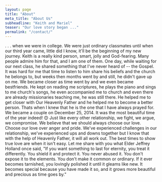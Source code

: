 ```yaml
---
layout: page
title: "About"
meta_title: "About Us"
subheadline: "Keith and Mariel"
teaser: "Our love story began ..."
permalink: "/contact/"
---
```

. . . when we were in college. We were just ordinary classmates until when our third year came, little did I know, it'll be the beginning of my new journey. 
   Keith is a really kind person, smart, jolly and God-fearing. Many people admire him for that, and I am one of them. One day, while waiting for our next class, he shared something that I've never heard of -- the Gospel. It was hard for me that time to listen to him share his beliefs and the church he belongs to, but weeks then months went by and still, he didn't gave up on me. We became closer as time went by and we even became bestfriends. He kept on reading me scriptures, he plays the piano and sings to me church's songs, he even accompanied me to  church and even there are already missionaries teaching me, he was still there. He helped me to get closer with Our Heavenly Father and he helped me to become a better person. Thats when I knew that he is the one that I have always prayed for.
   We became a couple on December 25, 2014. It was the most beautiful time of the year indeed! 😊 Just like every other relationship, we fight, we argue, we compromise. We believe that we should always choose our love. Choose our love over anger and pride. We've experienced challenges in our relationship, we've experienced ups and downs together but I know that with the help of Heavenly Father, it will all work out. 
   The best times to show true love are when it isn't easy. Let me share with you what Elder Jeffrey Holland once said, "If you want something to last for eternity, you treat it differently. You shield it and protect it. You never abused it. You don't expose it to the elements. You don't make it common or ordinary. If it ever becomes tarnished, you lovingly polished it until it gleams like new. It becomes special because you have made it so, and it grows more beautiful and precious as time goes by."



